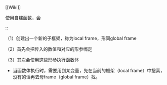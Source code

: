 [[Wiki]]
<!-- basicblock-start oid="ObsSBi3b9W5inmYQ7uQFlrRV" deck='Python' -->
使用自建函数，会

::

（1）创建出一个新的子框架，称为local frame，形同global frame

（2）首先会把传入的数值和对应的形参绑定

（3）其次会使用这些形参执行函数体

* 当函数体执行时，需要用到某变量，先在当前的框架（local frame）中搜索，没有的话再去母frame（global frame）找。
<!-- basicblock-end -->